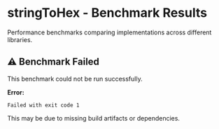 # stringToHex - Benchmark Results

Performance benchmarks comparing implementations across different libraries.

## ⚠️ Benchmark Failed

This benchmark could not be run successfully.

**Error:**
```
Failed with exit code 1
```

This may be due to missing build artifacts or dependencies.

